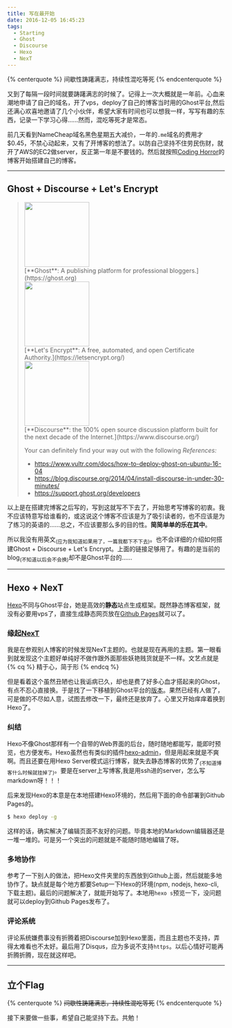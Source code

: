 ```yaml
---
title: 写在最开始
date: 2016-12-05 16:45:23
tags:
  - Starting
  - Ghost
  - Discourse
  - Hexo
  - NexT
---
```

{% centerquote %}
间歇性踌躇满志，持续性混吃等死
{% endcenterquote %}

又到了每隔一段时间就要踌躇满志的时候了。记得上一次大概就是一年前。心血来潮地申请了自己的域名，开了vps，deploy了自己的博客当时用的Ghost平台,然后还满心欢喜地邀请了几个小伙伴，希望大家有时间也可以想我一样，写写有趣的东西，记录一下学习心得……然而，混吃等死才是常态。

前几天看到NameCheap域名黑色星期五大减价，一年的`.me`域名的费用才$0.45，不禁心动起来，又有了开博客的想法了。以防自己坚持不住劳民伤财，就开了AWS的EC2做server，反正第一年是不要钱的。然后就按照[Coding Horror](https://blog.codinghorror.com/)的博客开始搭建自己的博客。

---
## Ghost + Discourse + Let's Encrypt
><div class="image-div">
>    <img src="https://ghost.org/images/ghost.png" width="150"/>
></div>
>[**Ghost**: A publishing platform for professional bloggers.](https://ghost.org)
>
><div class="image-div">
>    <img src="https://letsencrypt.org/images/letsencrypt-logo-horizontal.svg" width="150"/>
></div>
>[**Let's Encrypt**: A free, automated, and open Certificate Authority.](https://letsencrypt.org/)
><div class="image-div">
>    <img src="https://www.discourse.org/images/logo.png" width="150"/>
></div>
>[**Discourse**:  the 100% open source discussion platform built for the next decade of the Internet.](https://www.discourse.org/)
>
>Your can definitely find your way out  with the following _References:_
>- https://www.vultr.com/docs/how-to-deploy-ghost-on-ubuntu-16-04
>- https://blog.discourse.org/2014/04/install-discourse-in-under-30-minutes/
>- https://support.ghost.org/developers

以上是在搭建完博客之后写的，写到这就写不下去了，开始思考写博客的初衷。我不应该特意写给谁看的，或这说这个博客不应该是为了吸引读者的，也不应该是为了练习的英语的……总之，不应该要那么多的目的性。**简简单单的乐在其中**。

所以我没有用英文<sub>(应为我知道如果用了，一篇我都下不下去)</sub>。也不会详细的介绍如何搭建Ghost + Discourse + Let's Encrypt。上面的链接足够用了。有趣的是当前的blog<sub>(不知道以后会不会换)</sub>却不是Ghost平台的……

---
## Hexo + NexT

[Hexo](https://hexo.io/zh-cn/)不同与Ghost平台，她是高效的**静态**站点生成框架。既然静态博客框架，就没有必要用vps了，直接生成静态网页放在[Github Pages](https://pages.github.com/)就可以了。

### 缘起[NexT](http://theme-next.iissnan.com/)
我是在参观别人博客的时候发现NexT主题的。也就是现在再用的主题。第一眼看到就发现这个主题好单纯好不做作跟外面那些妖艳贱货就是不一样。文艺点就是
{% cq %}
精于心，简于形
{% endcq %}

但是看着这个虽然丑陋也让我诟病已久，却也是费了好多心血才搭起来的Ghost，有点不忍心直接换。于是找了一下移植到Ghost平台的[版本](https://github.com/microud/ghost-theme-next)。果然已经有人做了，可是做的不尽如人意，试图去修改一下，最终还是放弃了。心里又开始痒痒着换到Hexo了。

### 纠结
Hexo不像Ghost那样有一个自带的Web界面的后台，随时随地都能写，能即时预览，也方便发布。Hexo虽然也有类似的插件[hexo-admin](https://github.com/jaredly/hexo-admin)，但是用起来就是不爽啊。而且还要在用Hexo Server模式运行博客，就失去静态博客的优势了<sub>(不知道博客什么时候就挂掉了)</sub>。要是在server上写博客,我是用ssh进的server，怎么写markdown呀！！！

后来发现Hexo的本意是在本地搭建Hexo环境的，然后用下面的命令部署到Github Pages的。
```bash
$ hexo deploy -g
```
这样的话，确实解决了编辑页面不友好的问题。毕竟本地的Markdown编辑器还是一堆一堆的。可是另一个突出的问题就是不能随时随地编辑了呀。

### 多地协作
参考了一下别人的做法，把Hexo文件夹里的东西放到Github上面，然后就能多地协作了。缺点就是每个地方都要Setup一下Hexo的环境(npm, nodejs, hexo-cli, 下载主题)。最后的问题解决了，就能开始写了。本地用`hexo s`预览一下，没问题就可以deploy到Github Pages发布了。

### 评论系统
评论系统嫌费事没有折腾着把Discourse加到Hexo里面，而且主题也不支持，弄得太难看也不太好。最后用了Disqus，应为多说不支持`https`。以后心情好可能再折腾折腾，现在就这样吧。

---
## 立个Flag
{% centerquote %}
~~间歇性踌躇满志，持续性混吃等死~~
{% endcenterquote %}

接下来要做一些事，希望自己能坚持下去。共勉！

